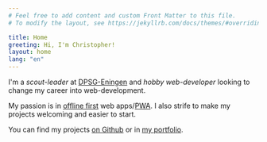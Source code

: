 ```yaml
---
# Feel free to add content and custom Front Matter to this file.
# To modify the layout, see https://jekyllrb.com/docs/themes/#overriding-theme-defaults

title: Home
greeting: Hi, I'm Christopher!
layout: home
lang: "en"
---
```


I'm a *scout-leader* at [DPSG-Eningen](http://dpsg-eningen.de/) and *hobby web-developer* looking to change my career into web-development.

My passion is in [offline first](http://offlinefirst.org/) web apps/[PWA](https://en.wikipedia.org/wiki/Progressive_web_applications). I also strife to make my projects welcoming and easier to start.

You can find my projects [on Github](https://github.com/Terreii/) or in [my portfolio](/portfolio).
